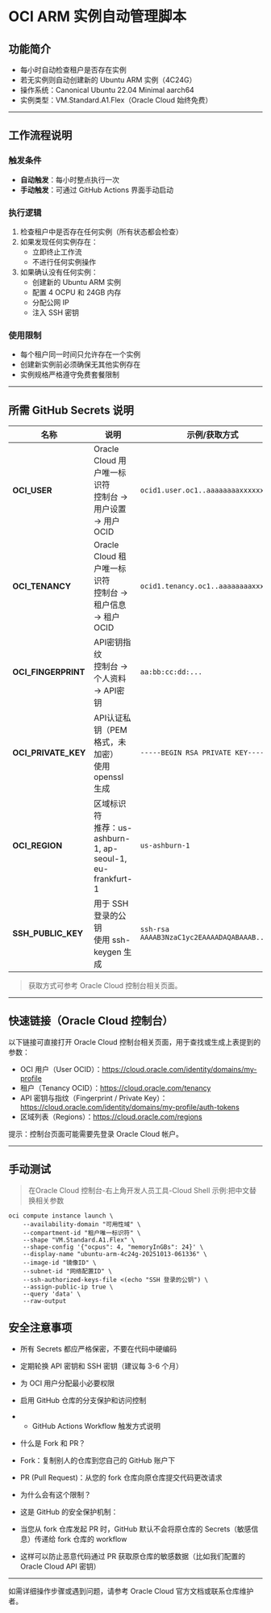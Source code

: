 
# OCI ARM 实例自动管理脚本

## 功能简介
- 每小时自动检查租户是否存在实例
- 若无实例则自动创建新的 Ubuntu ARM 实例（4C24G）
- 操作系统：Canonical Ubuntu 22.04 Minimal aarch64
- 实例类型：VM.Standard.A1.Flex（Oracle Cloud 始终免费）

---

## 工作流程说明

### 触发条件
- **自动触发**：每小时整点执行一次
- **手动触发**：可通过 GitHub Actions 界面手动启动

### 执行逻辑
1. 检查租户中是否存在任何实例（所有状态都会检查）
2. 如果发现任何实例存在：
	- 立即终止工作流
	- 不进行任何实例操作
3. 如果确认没有任何实例：
	- 创建新的 Ubuntu ARM 实例
	- 配置 4 OCPU 和 24GB 内存
	- 分配公网 IP
	- 注入 SSH 密钥

### 使用限制
- 每个租户同一时间只允许存在一个实例
- 创建新实例前必须确保无其他实例存在
- 实例规格严格遵守免费套餐限制

---

## 所需 GitHub Secrets 说明

| 名称              | 说明                                                         | 示例/获取方式 |
|-------------------|--------------------------------------------------------------|--------------|
| **OCI_USER**      | Oracle Cloud 用户唯一标识符<br>控制台 → 用户设置 → 用户OCID  | `ocid1.user.oc1..aaaaaaaaxxxxxxxx` |
| **OCI_TENANCY**   | Oracle Cloud 租户唯一标识符<br>控制台 → 租户信息 → 租户OCID | `ocid1.tenancy.oc1..aaaaaaaaxxxxxxxx` |
| **OCI_FINGERPRINT** | API密钥指纹<br>控制台 → 个人资料 → API密钥                  | `aa:bb:cc:dd:...` |
| **OCI_PRIVATE_KEY** | API认证私钥（PEM格式，未加密）<br>使用 openssl 生成         | `-----BEGIN RSA PRIVATE KEY----- ...` |
| **OCI_REGION**    | 区域标识符<br>推荐：us-ashburn-1, ap-seoul-1, eu-frankfurt-1 | `us-ashburn-1` |
| **SSH_PUBLIC_KEY** | 用于 SSH 登录的公钥<br>使用 ssh-keygen 生成                 | `ssh-rsa AAAAB3NzaC1yc2EAAAADAQABAAAB...` |

> 获取方式可参考 Oracle Cloud 控制台相关页面。

---

## 快速链接（Oracle Cloud 控制台）

以下链接可直接打开 Oracle Cloud 控制台相关页面，用于查找或生成上表提到的参数：

- OCI 用户（User OCID）：https://cloud.oracle.com/identity/domains/my-profile
- 租户（Tenancy OCID）：https://cloud.oracle.com/tenancy
- API 密钥与指纹（Fingerprint / Private Key）：https://cloud.oracle.com/identity/domains/my-profile/auth-tokens
- 区域列表（Regions）：https://cloud.oracle.com/regions

提示：控制台页面可能需要先登录 Oracle Cloud 帐户。

---

## 手动测试
> 在Oracle Cloud 控制台-右上角开发人员工具-Cloud Shell
示例:把中文替换相关参数
```
oci compute instance launch \
	--availability-domain "可用性域" \
	--compartment-id "租户唯一标识符" \
	--shape "VM.Standard.A1.Flex" \
	--shape-config '{"ocpus": 4, "memoryInGBs": 24}' \
	--display-name "ubuntu-arm-4c24g-20251013-061336" \
	--image-id "镜像ID" \
	--subnet-id "网络配置ID" \
	--ssh-authorized-keys-file <(echo "SSH 登录的公钥") \
	--assign-public-ip true \
	--query 'data' \
	--raw-output
```

## 安全注意事项

- 所有 Secrets 都应严格保密，不要在代码中硬编码
- 定期轮换 API 密钥和 SSH 密钥（建议每 3-6 个月）
- 为 OCI 用户分配最小必要权限
- 启用 GitHub 仓库的分支保护和访问控制

- * GitHub Actions Workflow 触发方式说明
- 什么是 Fork 和 PR？
- Fork：复制别人的仓库到您自己的 GitHub 账户下
- PR (Pull Request)：从您的 fork 仓库向原仓库提交代码更改请求
- 为什么会有这个限制？
- 这是 GitHub 的安全保护机制：
- 当您从 fork 仓库发起 PR 时，GitHub 默认不会将原仓库的 Secrets（敏感信息）传递给 fork 仓库的 workflow
- 这样可以防止恶意代码通过 PR 获取原仓库的敏感数据（比如我们配置的 Oracle Cloud API 密钥）


---

如需详细操作步骤或遇到问题，请参考 Oracle Cloud 官方文档或联系仓库维护者。